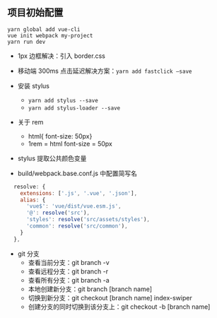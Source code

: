 ## 项目初始配置

```
yarn global add vue-cli
vue init webpack my-project
yarn run dev
```

- 1px 边框解决：引入 border.css
- 移动端 300ms 点击延迟解决方案：`yarn add fastclick —save`
- 安装 stylus

  - `yarn add stylus --save`
  - `yarn add stylus-loader --save`

- 关于 rem

  - html{ font-size: 50px}
  - 1rem = html font-size = 50px

- stylus 提取公共颜色变量
- build/webpack.base.conf.js 中配置简写名

```js
  resolve: {
    extensions: ['.js', '.vue', '.json'],
    alias: {
      'vue$': 'vue/dist/vue.esm.js',
      '@': resolve('src'),
      'styles': resolve('src/assets/styles'),
      'common': resolve('src/common'),
    }
  },
```

- git 分支
  - 查看当前分支：git branch -v
  - 查看远程分支：git branch -r
  - 查看所有分支：git branch -a
  - 本地创建新分支：git branch [branch name]
  - 切换到新分支：git checkout [branch name] index-swiper
  - 创建分支的同时切换到该分支上：git checkout -b [branch name]
